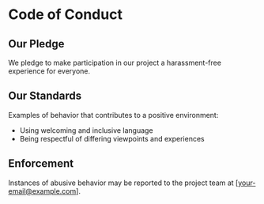 # Code of Conduct

## Our Pledge
We pledge to make participation in our project a harassment-free experience for everyone.

## Our Standards
Examples of behavior that contributes to a positive environment:
- Using welcoming and inclusive language
- Being respectful of differing viewpoints and experiences

## Enforcement
Instances of abusive behavior may be reported to the project team at [your-email@example.com].
